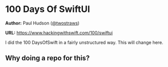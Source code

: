 # 100 Days Of SwiftUI

**Author:** Paul Hudson ([@twostraws](https://github.com/twostraws)\)

**URL:** https://www.hackingwithswift.com/100/swiftui

I did the 100 DaysOfSwift in a fairly unstructured way. This will change here. 

## Why doing a repo for this?
